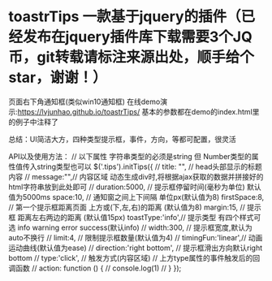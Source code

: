 # toastrTips  一款基于jquery的插件（已经发布在jquery插件库下载需要3个JQ币，git转载请标注来源出处，顺手给个star，谢谢！）
页面右下角通知框(类似win10通知框)
在线demo演示:https://lvjunhao.github.io/toastrTips/
基本的参数都在demo的index.html里的例子中注释了

总结：UI简洁大方，四种类型提示框，事件，方向，等都可配置，很灵活

API以及使用方法：
// 以下属性 字符串类型的必须是string 但 Number类型的属性值传入string类型也可以
			$('.tips').initTips({
				// title: "", // head头部显示的标题内容
                // message:"",// 内容区域 动态生成div时,将根据ajax获取的数据并拼接好的html字符串放到此处即可
				// duration:5000, // 提示框停留时间(毫秒为单位)  默认值为5000ms
				space:10, // 通知窗之间上下间隔 单位px(默认值为8)
				firstSpace:8, // 第一个提示框距离页面 上方或(下,左,右)的距离 (默认值为8)
				margin:15, // 提示框 距离左右两边的距离 (默认值15px)
				toastType:'info',// 提示类型 有四个样式可选 info warning error success(默认info)
				// width:300, // 提示框宽度,默认为auto不换行
				// limit:4, // 限制提示框数量(默认值为4)
				// timingFun:'linear',// 动画运动曲线(默认值为ease)
				// direction:'right bottom', // 提示框滑出方向默认right bottom
				// type:'click', // 触发方式(内容区域)
				// 上方type属性的事件触发后的回调函数
                // action: function () {
                //     console.log(1)
                // }
			});
